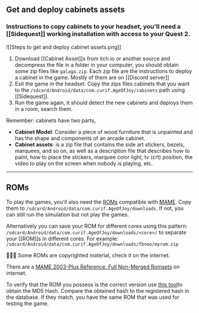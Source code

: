 ## Get and deploy cabinets assets

### Instructions to copy cabinets to your headset, you'll need a [[Sidequest]]  working installation with access to your Quest 2.

![[Steps to get and deploy cabinet assets.png]]

1. Download [[Cabinet Asset]]s from itch.io or another source and decompress the file in a folder in your computer, you should obtain some zip files like `galaga.zip`. Each zip file are the instructions to deploy a cabinet in the game. Mostly of them are on [[Discord server]]
2. Exit the game in the headset. Copy the zips files cabinets that you want to the  `/sdcard/Android/data/com.curif.AgeOfJoy/cabinets` path using [[Sidequest]].
3. Run the game again, it should detect the new cabinets and deploys them in a room, search them.

Remember: cabinets have two parts,

* **Cabinet Model**: Consider a piece of wood furniture that is unpainted and has the shape and components of an arcade cabinet.
* **Cabinet assets**: is a zip file that contains the side art stickers, bezels, marquees, and so on, as well as a description file that describes how to paint, how to place the stickers, marquee color light, tv (crt) position, the video to play on the screen when nobody is playing, etc.


---

## ROMs

To play the games, you'll also need the [ROMs](https://en.wikipedia.org/wiki/ROM_image) compatible with [MAME](https://en.wikipedia.org/wiki/MAME). Copy them to `/sdcard/Android/data/com.curif.AgeOfJoy/downloads`. If not, you can still run the simulation but not play the games.

Alternatively you can save your ROM for different cores using this pattern:  `/sdcard/Android/data/com.curif.AgeOfJoy/downloads/<core>/` to separate your [[ROM]]s in different cores. For example: `/sdcard/Android/data/com.curif.AgeOfJoy/downloads/fbneo/myrom.zip`


👮🏼‍♂️ Some ROMs are copyrighted material, check it on the internet.

There are a [MAME 2003-Plus Reference: Full Non-Merged Romsets](https://www.google.com/search?q=MAME+2003-Plus+Reference%3A+Full+Non-Merged+Romsets&sourceid=chrome&ie=UTF-8) on internet.

To verify that the ROM you possess is the correct version use [this tool](https://curif.github.io/AgeOfJoy-ROMCRC/index.html)to obtain the MD5 Hash. Compare the obtained hash to the registered hash in the database. If they match, you have the same ROM that was used for testing the game.